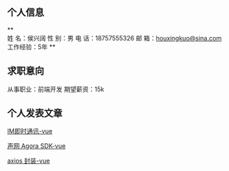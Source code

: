 ## 个人信息

**<br>
姓   名：侯兴阔
性   别：男
电   话：18757555326
邮   箱：houxingkuo@sina.com
工作经验：5年
**

## 求职意向

从事职业：前端开发
期望薪资：15k

## 个人发表文章

[IM即时通讯-vue](https://juejin.im/post/6865208972589137933)

[声网 Agora SDK-vue](https://juejin.im/post/6862945685856567310)

[axios 封装-vue](https://juejin.im/post/6863261617946918925)
